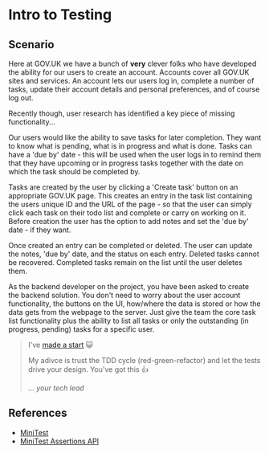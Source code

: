 # Intro to Testing

## Scenario

Here at GOV.UK we have a bunch of **very** clever folks who have developed the ability for our users to create an account. Accounts cover all GOV.UK sites and services. An account lets our users log in, complete a number of tasks, update their account details and personal preferences, and of course log out.

Recently though, user research has identified a key piece of missing functionality...

Our users would like the ability to save tasks for later completion. They want to know what is pending, what is in progress and what is done. Tasks can have a 'due by' date - this will be used when the user logs in to remind them that they have upcoming or in progress tasks together with the date on which the task should be completed by.

Tasks are created by the user by clicking a 'Create task' button on an appropriate GOV.UK page. This creates an entry in the task list containing the users unique ID and the URL of the page - so that the user can simply click each task on their todo list and complete or carry on working on it. Before creation the user has the option to add notes and set the 'due by' date - if they want.

Once created an entry can be completed or deleted. The user can update the notes, 'due by' date, and the status on each entry. Deleted tasks cannot be recovered. Completed tasks remain on the list until the user deletes them.

As the backend developer on the project, you have been asked to create the backend solution. You don't need to worry about the user account functionality, the buttons on the UI, how/where the data is stored or how the data gets from the webpage to the server. Just give the team the core task list functionality plus the ability to list all tasks or only the outstanding (in progress, pending) tasks for a specific user.

> I've [made a start](task-list.rb) 😺
>
> My adivce is trust the TDD cycle (red-green-refactor) and let the tests drive your design. You've got this 👍
>
>
> *... your tech lead*

## References

- [MiniTest](https://github.com/minitest/minitest)
- [MiniTest Assertions API](https://ruby-doc.org/stdlib-2.0.0/libdoc/minitest/rdoc/MiniTest/Assertions.html)
